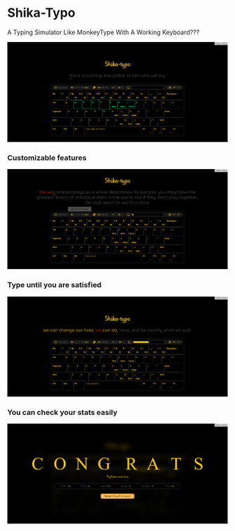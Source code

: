 # Shika-Typo
A Typing Simulator Like MonkeyType With A Working Keyboard???

<img src="images/banner2.png">

<h3>Customizable features</h3>
<img src="images/banner5.png">

<h3>Type until you are satisfied</h3>
<img src="images/banner3.png">

<h3>You can check your stats easily</h3>
<img src="images/banner4.png">

